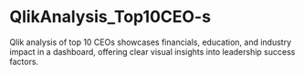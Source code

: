 # QlikAnalysis_Top10CEO-s
Qlik analysis of top 10 CEOs showcases financials, education, and industry impact in a dashboard, offering clear visual insights into leadership success factors.
